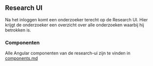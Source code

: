 ## Research UI

Na het inloggen komt een onderzoeker terecht op de Research UI. Hier krijgt de onderzoeker een overzicht over alle onderzoeken waarbij hij betrokken is.

### Componenten

Alle Angular componenten van de research-ui zijn te vinden in [components.md](./components.md)
